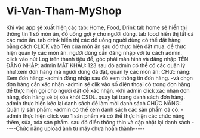 # Vi-Van-Tham-MyShop
Khi vào app sẽ xuất hiện các tab: Home, Food, Drink
tab home sẽ hiển thị thông tin 1 số món ăn, đồ uống gợi ý cho người dùng.
tab food hiển thị tất cả các món ăn.
tab drink hiển thị các đồ uống
người dùng có thể đặt hàng bằng cách CLICK vào Tên của món ăn sau đó thực hiện đặt mua.
để thực hiện quản lý các món ăn. người dùng cần đăng nhập với tư cách admin.
click vào nút Log trên thanh tiêu đề, góc phải màn hình và đăng nhập
TÊN ĐĂNG NHẬP: admin
MẬT KHẨU: 123
sau đó admin có thể có các quản lý như xem đơn hàng mà người dùng đã đặt, quản lý các món ăn:
CHức năng: Xem đơn hàng:
-admin đăng nhập sau đó xem thông tin đơn hàng.
-và chọn đơn hàng cần xác nhận
-admin sẽ clik vào số điện thoại có trong đơn hàng để thực hiện gọi cho người đặt để xác nhận.
-khi admin click xác nhận đơn hàng, đơn hàng sẽ bị xóa khỏi CSDL. quay lại trang danh sách đơn hàng. admin thực hiện kéo lại danh sách để làm mới danh sách
CHỨC NĂNG: Quản lý sản phẩm:
-admin có thể xem danh sách các sản phẩm đã có. 
-admin thực hiện click vào 1 sản phẩm và có thể thực hiện các chức năng thêm, sửa, xóa sản phẩm. sau đó điền thông thin và cập nhật lại danh sách
-----Chức năng upload ảnh từ máy chưa hoàn thành-----
